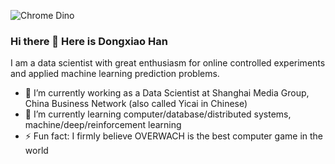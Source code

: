 ![Chrome Dino](https://mir-s3-cdn-cf.behance.net/project_modules/max_1200/4ff07986208593.5d9a654e92f36.gif)

### Hi there 👋  Here is Dongxiao Han

<!--[![HitCount](http://hits.dwyl.com/PatrickPro2/{project}.svg)](http://hits.dwyl.com/PatrickPro2/{project})-->

<!--
**PatrickPro2/PatrickPro2** is a ✨ _special_ ✨ repository because its `README.md` (this file) appears on your GitHub profile.
-->


I am a data scientist with great enthusiasm for online controlled experiments and applied machine learning prediction problems.

- 🔭 I’m currently working as a Data Scientist at Shanghai Media Group, China Business Network (also called Yicai in Chinese)
- 🌱 I’m currently learning computer/database/distributed systems, machine/deep/reinforcement learning
- ⚡ Fun fact: I firmly believe OVERWACH is the best computer game in the world
